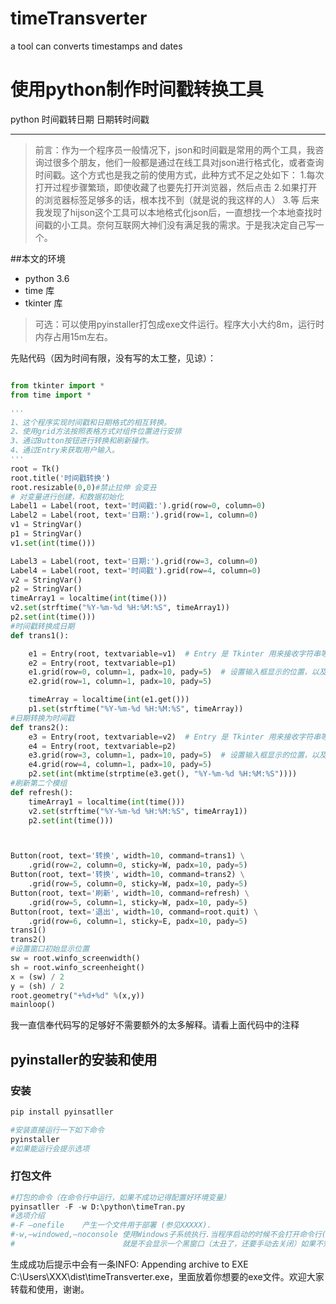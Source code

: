 # timeTransverter
a tool can converts timestamps and dates
# 使用python制作时间戳转换工具

python 时间戳转日期 日期转时间戳

---

> 前言：作为一个程序员一般情况下，json和时间戳是常用的两个工具，我咨询过很多个朋友，他们一般都是通过在线工具对json进行格式化，或者查询时间戳。这个方式也是我之前的使用方式，此种方式不足之处如下：
1.每次打开过程步骤繁琐，即使收藏了也要先打开浏览器，然后点击
2.如果打开的浏览器标签足够多的话，根本找不到（就是说的我这样的人）
3.等
后来我发现了hijson这个工具可以本地格式化json后，一直想找一个本地查找时间戳的小工具。奈何互联网大神们没有满足我的需求。于是我决定自己写一个。

##本文的环境

 - python 3.6
 - time 库
 - tkinter 库

 > 可选：可以使用pyinstaller打包成exe文件运行。程序大小大约8m，运行时内存占用15m左右。

先贴代码（因为时间有限，没有写的太工整，见谅）：

```python 

from tkinter import *
from time import *

'''
1、这个程序实现时间戳和日期格式的相互转换。
2、使用grid方法按照表格方式对组件位置进行安排
3、通过Button按钮进行转换和刷新操作。
4、通过Entry来获取用户输入。
'''
root = Tk()
root.title('时间戳转换')
root.resizable(0,0)#禁止拉伸 会变丑
# 对变量进行创建，和数据初始化
Label1 = Label(root, text='时间戳:').grid(row=0, column=0)
Label2 = Label(root, text='日期:').grid(row=1, column=0)
v1 = StringVar()
p1 = StringVar()
v1.set(int(time()))

Label3 = Label(root, text='日期:').grid(row=3, column=0)
Label4 = Label(root, text='时间戳').grid(row=4, column=0)
v2 = StringVar()
p2 = StringVar()
timeArray1 = localtime(int(time()))
v2.set(strftime("%Y-%m-%d %H:%M:%S", timeArray1))
p2.set(int(time()))
#时间戳转换成日期
def trans1():

    e1 = Entry(root, textvariable=v1)  # Entry 是 Tkinter 用来接收字符串等输入的控件.
    e2 = Entry(root, textvariable=p1)
    e1.grid(row=0, column=1, padx=10, pady=5)  # 设置输入框显示的位置，以及长和宽属性
    e2.grid(row=1, column=1, padx=10, pady=5)

    timeArray = localtime(int(e1.get()))
    p1.set(strftime("%Y-%m-%d %H:%M:%S", timeArray))
#日期转换为时间戳
def trans2():
    e3 = Entry(root, textvariable=v2)  # Entry 是 Tkinter 用来接收字符串等输入的控件.
    e4 = Entry(root, textvariable=p2)
    e3.grid(row=3, column=1, padx=10, pady=5)  # 设置输入框显示的位置，以及长和宽属性
    e4.grid(row=4, column=1, padx=10, pady=5)
    p2.set(int(mktime(strptime(e3.get(), "%Y-%m-%d %H:%M:%S"))))
#刷新第二个模组
def refresh():
    timeArray1 = localtime(int(time()))
    v2.set(strftime("%Y-%m-%d %H:%M:%S", timeArray1))
    p2.set(int(time()))



Button(root, text='转换', width=10, command=trans1) \
    .grid(row=2, column=0, sticky=W, padx=10, pady=5)
Button(root, text='转换', width=10, command=trans2) \
    .grid(row=5, column=0, sticky=W, padx=10, pady=5)
Button(root, text='刷新', width=10, command=refresh) \
    .grid(row=5, column=1, sticky=W, padx=10, pady=5)
Button(root, text='退出', width=10, command=root.quit) \
    .grid(row=6, column=1, sticky=E, padx=10, pady=5)
trans1()
trans2()
#设置窗口初始显示位置
sw = root.winfo_screenwidth()
sh = root.winfo_screenheight()
x = (sw) / 2
y = (sh) / 2
root.geometry("+%d+%d" %(x,y))
mainloop()


```

我一直信奉代码写的足够好不需要额外的太多解释。请看上面代码中的注释

## pyinstaller的安装和使用

### 安装

```python
pip install pyinsatller

#安装直接运行一下如下命令
pyinstaller
#如果能运行会提示选项
```

### 打包文件

```python
#打包的命令（在命令行中运行，如果不成功记得配置好环境变量）
pyinsatller -F -w D:\python\timeTran.py 
#选项介绍
#-F –onefile	产生一个文件用于部署 (参见XXXXX).
#-w,–windowed,–noconsole 使用Windows子系统执行.当程序启动的时候不会打开命令行(只对Windows有效) 
#						 就是不会显示一个黑窗口（太丑了，还要手动去关闭）如果不知道什么意思，可以自己去试试

```

生成成功后提示中会有一条INFO: Appending archive to EXE C:\Users\XXX\dist\timeTransverter.exe，里面放着你想要的exe文件。欢迎大家转载和使用，谢谢。
